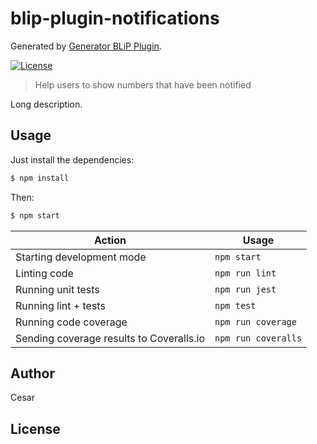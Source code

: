 # blip-plugin-notifications

Generated by [Generator BLiP Plugin](https://github.com/chr0m1ng/generator-blip-plugin).

[![License][license-badge]][license-url]

> Help users to show numbers that have been notified

Long description.

## Usage

Just install the dependencies:

```bash
$ npm install
```

Then:

```bash
$ npm start
```

| Action                                   | Usage               |
| ---------------------------------------- | ------------------- |
| Starting development mode                | `npm start`         |
| Linting code                             | `npm run lint`      |
| Running unit tests                       | `npm run jest`      |
| Running lint + tests                     | `npm test`          |
| Running code coverage                    | `npm run coverage`  |
| Sending coverage results to Coveralls.io | `npm run coveralls` |

## Author

Cesar

## License

[license-url]: https://opensource.org/licenses/MIT
[license-badge]: https://img.shields.io/github/license/your-github-user/blip-plugin-notifications.svg
